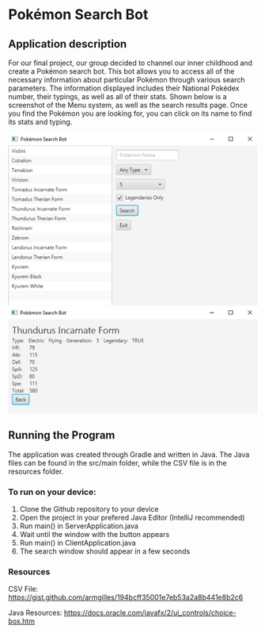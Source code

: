 # Pokémon Search Bot

## Application description 

For our final project, our group decided to channel our inner childhood and create a Pokémon search bot. This bot allows you to access all of the necessary information about particular Pokémon through various search parameters. The information displayed includes their National Pokédex number, their typings, as well as all of their stats. Shown below is a screenshot of the Menu system, as well as the search results page. Once you find the Pokémon you are looking for, you can click on its name to find its stats and typing. 

<img src="/PokemonBot1.png" alt="Screenshot of Application">

<img src="/PokemonBot2.png" alt="Screenshot of Application">

## Running the Program 

The application was created through Gradle and written in Java. The Java files can be found in the src/main folder, while the CSV file is in the resources folder.

### To run on your device:

1. Clone the Github repository to your device
2. Open the project in your prefered Java Editor (IntelliJ recommended)
3. Run main() in ServerApplication.java
4. Wait until the window with the button appears
5. Run main() in ClientApplication.java
6. The search window should appear in a few seconds

### Resources 

CSV File: https://gist.github.com/armgilles/194bcff35001e7eb53a2a8b441e8b2c6 

Java Resources: https://docs.oracle.com/javafx/2/ui_controls/choice-box.htm 


